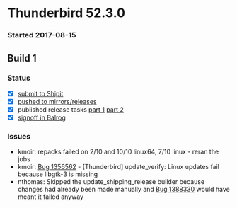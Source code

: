 # Thunderbird 52.3.0

### Started 2017-08-15

## Build 1

### Status
- [x] [submit to Shipit](https://wiki.mozilla.org/Release:Release_Automation_on_Mercurial:Starting_a_Release#Submit_to_Ship_It)
- [x] [pushed to mirrors/releases](https://wiki.mozilla.org/Release:Release_Automation_on_Mercurial:Updates#Push_to_mirrors)
- [x] published release tasks [part 1](https://wiki.mozilla.org/Release:Release_Automation_on_Mercurial:Updates_through_Shipping#Publish_in_Balrog) [part 2](https://wiki.mozilla.org/Release:Release_Automation_on_Mercurial:Updates_through_Shipping#Post-release_tasks)
- [x] [signoff in Balrog](../how-tos/relpro.md#3-signoffs)

### Issues
- kmoir: repacks failed on 2/10 and 10/10 linux64, 7/10 linux - reran the jobs
- kmoir: [Bug 1356562](https://bugzil.la/1356562) - [Thunderbird] update_verify: Linux updates fail because libgtk-3 is missing
- nthomas: Skipped the update_shipping_release builder because changes had already been made manually and [Bug 1388330](https://bugzil.la/1388330) would have meant it failed anyway


